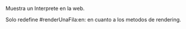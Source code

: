 Muestra un Interprete en la web.

Solo redefine #renderUnaFila:en: en cuanto a los metodos de rendering.